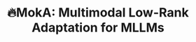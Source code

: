 ---
title: "🔥MokA: Multimodal Low-Rank Adaptation for MLLMs"
authors:
  - Yake Wei
  - Yu Miao
  - Dongzhan Zhou
  - Di Hu
publication: Neural Information Processing Systems (NeurIPS) 2025 
publication_types: ["1"]
publication_types_name: Conference Paper
url_pdf: https://arxiv.org/pdf/2506.05191.pdf
url_code: https://github.com/GeWu-Lab/MokA
url_project: ""
url_dataset: ""
topic_types: ["0"]
topic_types_name: Multimodal Learning Mechanism
rating: 2025_09_18
is_oral: true
---